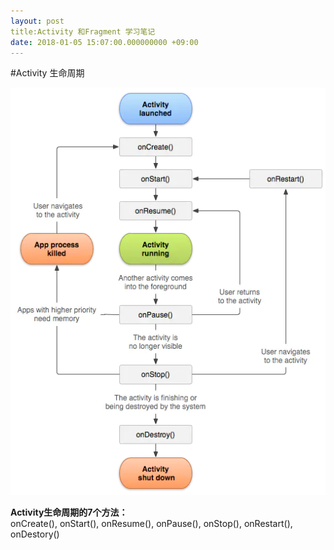 ```yaml
---
layout: post
title:Activity 和Fragment 学习笔记
date: 2018-01-05 15:07:00.000000000 +09:00
---
```


#Activity 生命周期  

![avatar](https://github.com/XXXXJL/xxxxjl.github.io/blob/master/assets/blog_images/2019-01/2019010501.webp)

**Activity生命周期的7个方法：**  
onCreate(), onStart(), onResume(), onPause(), onStop(), onRestart(), onDestory()